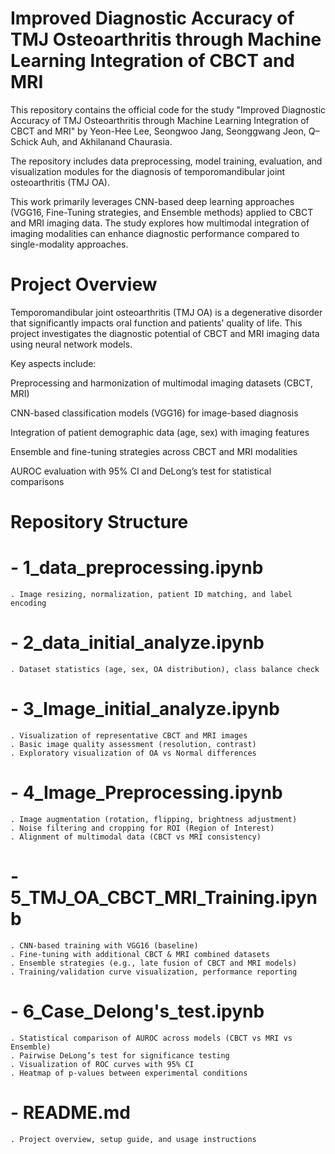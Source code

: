 # Improved Diagnostic Accuracy of TMJ Osteoarthritis through Machine Learning Integration of CBCT and MRI
This repository contains the official code for the study
"Improved Diagnostic Accuracy of TMJ Osteoarthritis through Machine Learning Integration of CBCT and MRI"
by Yeon-Hee Lee, Seongwoo Jang, Seonggwang Jeon, Q–Schick Auh, and Akhilanand Chaurasia.

The repository includes data preprocessing, model training, evaluation, and visualization modules for the diagnosis of temporomandibular joint osteoarthritis (TMJ OA).

This work primarily leverages CNN-based deep learning approaches (VGG16, Fine-Tuning strategies, and Ensemble methods) applied to CBCT and MRI imaging data. The study explores how multimodal integration of imaging modalities can enhance diagnostic performance compared to single-modality approaches.

# Project Overview

Temporomandibular joint osteoarthritis (TMJ OA) is a degenerative disorder that significantly impacts oral function and patients’ quality of life.
This project investigates the diagnostic potential of CBCT and MRI imaging data using neural network models.

Key aspects include:

Preprocessing and harmonization of multimodal imaging datasets (CBCT, MRI)

CNN-based classification models (VGG16) for image-based diagnosis

Integration of patient demographic data (age, sex) with imaging features

Ensemble and fine-tuning strategies across CBCT and MRI modalities

AUROC evaluation with 95% CI and DeLong’s test for statistical comparisons

# Repository Structure

# - 1_data_preprocessing.ipynb  
    . Image resizing, normalization, patient ID matching, and label encoding  

# - 2_data_initial_analyze.ipynb  
    . Dataset statistics (age, sex, OA distribution), class balance check  

# - 3_Image_initial_analyze.ipynb  
    . Visualization of representative CBCT and MRI images  
    . Basic image quality assessment (resolution, contrast)  
    . Exploratory visualization of OA vs Normal differences  

# - 4_Image_Preprocessing.ipynb  
    . Image augmentation (rotation, flipping, brightness adjustment)  
    . Noise filtering and cropping for ROI (Region of Interest)  
    . Alignment of multimodal data (CBCT vs MRI consistency)  

# - 5_TMJ_OA_CBCT_MRI_Training.ipynb  
    . CNN-based training with VGG16 (baseline)  
    . Fine-tuning with additional CBCT & MRI combined datasets  
    . Ensemble strategies (e.g., late fusion of CBCT and MRI models)  
    . Training/validation curve visualization, performance reporting  

# - 6_Case_Delong's_test.ipynb  
    . Statistical comparison of AUROC across models (CBCT vs MRI vs Ensemble)  
    . Pairwise DeLong’s test for significance testing  
    . Visualization of ROC curves with 95% CI  
    . Heatmap of p-values between experimental conditions  

# - README.md  
    . Project overview, setup guide, and usage instructions
